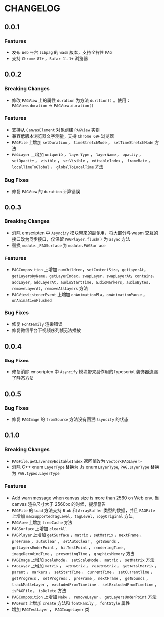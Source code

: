 # CHANGELOG

## 0.0.1

### Features

- 发布 `Web` 平台 `libpag` 的 `wasm` 版本，支持全特性 `PAG`
- 支持 `Chrome 87+` ，`Safar 11.1+` 浏览器

## 0.0.2

### Breaking Changes

- 修改 `PAGView` 上的属性 `duration` 为方法 `duration()` 。使用：`PAGView.duration` ⇒ `PAGView.duration()`

### Features

- 支持从 `CanvasElement` 对象创建 `PAGView` 实例
- 兼容低版本浏览器文字测量，支持 `Chrome 69+` 浏览器
- `PAGFile` 上增加 `setDuration` ， `timeStretchMode` ， `setTimeStretchMode` 方法
- `PAGLayer` 上增加 `uniqueID` ， `layerType` ， `layerName` ， `opacity` ， `setOpacity` ， `visible` ， `setVisible`  ， `editableIndex` ， `frameRate` ， `localTimeToGlobal` ， `globalToLocalTime` 方法

### Bug Fixes

- 修复 `PAGView` 的 `duration` 计算错误

## 0.0.3

### Breaking Changes

- 消除 emscripten 中 `Asyncify` 模块带来的副作用，将大部分与 wasm 交互的接口改为同步接口，仅保留 `PAGPlayer.flush()` 为 `async` 方法
- 替换 `module._PAGSurface`  为 `module.PAGSurface`

### Features

- `PAGComposition` 上增加  `numChildren`，`setContentSize`，`getLayerAt`，`getLayersByName`，`getLayerIndex`，`swapLayer`，`swapLayerAt`，`contains`，`addLayer`，`addLayerAt`，`audioStartTime`，`audioMarkers`，`audioBytes`，`removeLayerAt`，`removeAllLayers` 方法
- `PAGViewListenerEvent` 上增加 `onAnimationPla`，`onAnimationPause` ，`onAnimationFlushed`

### Bug Fixes

- 修复 `FontFamily` 渲染错误
- 修复微信平台下视频序列帧无法播放

## 0.0.4

### Bug Fixes

- 修复消除 emscripten 中 `Asyncify` 模块带来副作用的Typescript 装饰器遗漏了静态方法

## 0.0.5

### Bug Fixes

- 修复 `PAGImage` 的 `fromSource` 方法没有回溯 `Asyncify` 的状态

## 0.1.0

### Breaking Changes

- `PAGFile.getLayersByEditableIndex` 返回值改为 `Vector<PAGLayer>`
- 消除 C++ enum `LayerType` 替换为 Js enum `LayerType`,  `PAG.LayerType` 替换为 `PAG.types.LayerType`

### Features

- Add warn message when canvas size is more than 2560 on Web env. 当 canvas 渲染尺寸大于 2560px 的时候，提示警告
- `PAGFile` 的 `load` 方法支持 `Blob` 和 `ArrayBuffer` 类型的数据，并且 `PAGFile` 上增加 `maxSupportedTagLevel`，`tagLevel`，`copyOriginal` 方法。
- `PAGView` 上增加 `freeCache` 方法
- `PAGSurface` 上增加 `clearAll`
- `PAGPlayer` 上增加 `getSurface` ，`matrix` ，`setMatrix` ，`nextFrame` ， `preFrame` ， `autoClear` ， `setAutoClear` ， `getBounds` ， `getLayersUnderPoint` ， `hitTestPoint` ， `renderingTime` ，`imageDecodingTime` ， `presentingTime` ， `graphicsMemory` 方法
- `PAGImage` 上增加 `scaleMode` ， `setScaleMode` ， `matrix` ， `setMatrix` 方法
- `PAGLayer` 上增加 `matrix` ， `setMatrix` ， `resetMatrix` ， `getTotalMatrix` ， `parent` ， `markers` ， `setStartTime` ， `currentTime` ， `setCurrentTime` ， `getProgress` ， `setProgress` ， `preFrame` ， `nextFrame` ， `getBounds` ， `trackMatteLayer` ， `excludedFromTimeline` ， `setExcludedFromTimeline` ， `isPAGFile` ， `isDelete` 方法
- `PAGComposition` 上增加 `Make` ， `removeLayer` ， `getLayersUnderPoint` 方法
- `PAGFont` 上增加 `create` 方法和 `fontFamily` ， `fontStyle` 属性
- 增加 `PAGTextLayer` ， `PAGImageLayer` 类